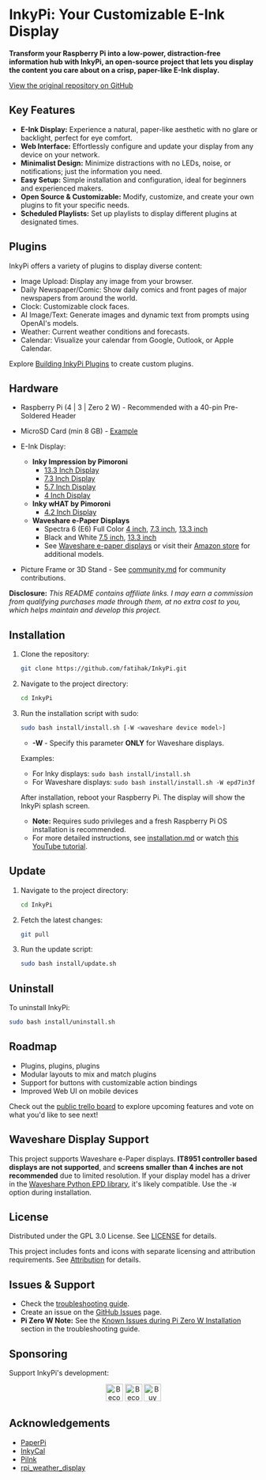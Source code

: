 # InkyPi: Your Customizable E-Ink Display

**Transform your Raspberry Pi into a low-power, distraction-free information hub with InkyPi, an open-source project that lets you display the content you care about on a crisp, paper-like E-Ink display.**

[View the original repository on GitHub](https://github.com/fatihak/InkyPi)

## Key Features

*   **E-Ink Display:** Experience a natural, paper-like aesthetic with no glare or backlight, perfect for eye comfort.
*   **Web Interface:** Effortlessly configure and update your display from any device on your network.
*   **Minimalist Design:** Minimize distractions with no LEDs, noise, or notifications; just the information you need.
*   **Easy Setup:** Simple installation and configuration, ideal for beginners and experienced makers.
*   **Open Source & Customizable:** Modify, customize, and create your own plugins to fit your specific needs.
*   **Scheduled Playlists:** Set up playlists to display different plugins at designated times.

## Plugins

InkyPi offers a variety of plugins to display diverse content:

*   Image Upload: Display any image from your browser.
*   Daily Newspaper/Comic: Show daily comics and front pages of major newspapers from around the world.
*   Clock: Customizable clock faces.
*   AI Image/Text: Generate images and dynamic text from prompts using OpenAI's models.
*   Weather: Current weather conditions and forecasts.
*   Calendar: Visualize your calendar from Google, Outlook, or Apple Calendar.

Explore [Building InkyPi Plugins](./docs/building_plugins.md) to create custom plugins.

## Hardware

*   Raspberry Pi (4 | 3 | Zero 2 W) - Recommended with a 40-pin Pre-Soldered Header
*   MicroSD Card (min 8 GB) - [Example](https://amzn.to/3G3Tq9W)
*   E-Ink Display:
    *   **Inky Impression by Pimoroni**
        *   [13.3 Inch Display](https://collabs.shop/q2jmza)
        *   [7.3 Inch Display](https://collabs.shop/q2jmza)
        *   [5.7 Inch Display](https://collabs.shop/ns6m6m)
        *   [4 Inch Display](https://collabs.shop/cpwtbh)
    *   **Inky wHAT by Pimoroni**
        *   [4.2 Inch Display](https://collabs.shop/jrzqmf)
    *   **Waveshare e-Paper Displays**
        *   Spectra 6 (E6) Full Color [4 inch](https://www.waveshare.com/4inch-e-paper-hat-plus-e.htm?&aff_id=111126), [7.3 inch](https://www.waveshare.com/7.3inch-e-paper-hat-e.htm?&aff_id=111126), [13.3 inch](https://www.waveshare.com/13.3inch-e-paper-hat-plus-e.htm?&aff_id=111126)
        *   Black and White [7.5 inch](https://www.waveshare.com/7.5inch-e-paper-hat.htm?&aff_id=111126), [13.3 inch](https://www.waveshare.com/13.3inch-e-paper-hat-k.htm?&aff_id=111126)
        *   See [Waveshare e-paper displays](https://www.waveshare.com/product/raspberry-pi/displays/e-paper.htm?&aff_id=111126) or visit their [Amazon store](https://amzn.to/3HPRTEZ) for additional models.

*   Picture Frame or 3D Stand - See [community.md](./docs/community.md) for community contributions.

**Disclosure:** *This README contains affiliate links. I may earn a commission from qualifying purchases made through them, at no extra cost to you, which helps maintain and develop this project.*

## Installation

1.  Clone the repository:

    ```bash
    git clone https://github.com/fatihak/InkyPi.git
    ```
2.  Navigate to the project directory:

    ```bash
    cd InkyPi
    ```
3.  Run the installation script with sudo:

    ```bash
    sudo bash install/install.sh [-W <waveshare device model>]
    ```

    *   **-W <waveshare device model>** - Specify this parameter **ONLY** for Waveshare displays.

    Examples:

    *   For Inky displays: `sudo bash install/install.sh`
    *   For Waveshare displays: `sudo bash install/install.sh -W epd7in3f`

    After installation, reboot your Raspberry Pi. The display will show the InkyPi splash screen.

    *   **Note:** Requires sudo privileges and a fresh Raspberry Pi OS installation is recommended.
    *   For more detailed instructions, see [installation.md](./docs/installation.md) or watch [this YouTube tutorial](https://youtu.be/L5PvQj1vfC4).

## Update

1.  Navigate to the project directory:

    ```bash
    cd InkyPi
    ```
2.  Fetch the latest changes:

    ```bash
    git pull
    ```
3.  Run the update script:

    ```bash
    sudo bash install/update.sh
    ```

## Uninstall

To uninstall InkyPi:

```bash
sudo bash install/uninstall.sh
```

## Roadmap

*   Plugins, plugins, plugins
*   Modular layouts to mix and match plugins
*   Support for buttons with customizable action bindings
*   Improved Web UI on mobile devices

Check out the [public trello board](https://trello.com/b/SWJYWqe4/inkypi) to explore upcoming features and vote on what you'd like to see next!

## Waveshare Display Support

This project supports Waveshare e-Paper displays. **IT8951 controller based displays are not supported**, and **screens smaller than 4 inches are not recommended** due to limited resolution. If your display model has a driver in the [Waveshare Python EPD library](https://github.com/waveshareteam/e-Paper/tree/master/RaspberryPi_JetsonNano/python/lib/waveshare_epd), it's likely compatible. Use the `-W` option during installation.

## License

Distributed under the GPL 3.0 License. See [LICENSE](./LICENSE) for details.

This project includes fonts and icons with separate licensing and attribution requirements. See [Attribution](./docs/attribution.md) for details.

## Issues & Support

*   Check the [troubleshooting guide](./docs/troubleshooting.md).
*   Create an issue on the [GitHub Issues](https://github.com/fatihak/InkyPi/issues) page.
*   **Pi Zero W Note:** See the [Known Issues during Pi Zero W Installation](./docs/troubleshooting.md#known-issues-during-pi-zero-w-installation) section in the troubleshooting guide.

## Sponsoring

Support InkyPi's development:

<p align="center">
<a href="https://github.com/sponsors/fatihak" target="_blank"><img src="https://user-images.githubusercontent.com/345274/133218454-014a4101-b36a-48c6-a1f6-342881974938.png" alt="Become a Patreon" height="35" width="auto"></a>
<a href="https://www.patreon.com/akzdev" target="_blank"><img src="https://c5.patreon.com/external/logo/become_a_patron_button.png" alt="Become a Patreon" height="35" width="auto"></a>
<a href="https://www.buymeacoffee.com/akzdev" target="_blank"><img src="https://cdn.buymeacoffee.com/buttons/default-orange.png" alt="Buy Me A Coffee" height="35" width="auto"></a>
</p>

## Acknowledgements

*   [PaperPi](https://github.com/txoof/PaperPi)
*   [InkyCal](https://github.com/aceinnolab/Inkycal)
*   [PiInk](https://github.com/tlstommy/PiInk)
*   [rpi_weather_display](https://github.com/sjnims/rpi_weather_display)